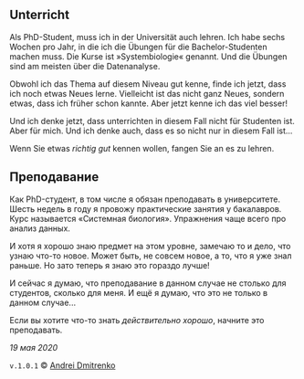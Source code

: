 ## Unterricht

Als PhD-Student, muss ich in der Universität auch lehren. Ich habe sechs Wochen pro Jahr, in die ich die Übungen für die Bachelor-Studenten machen muss. Die Kurse ist &raquo;Systembiologie&laquo; genannt. Und die Übungen sind am meisten über die Datenanalyse.

Obwohl ich das Thema auf diesem Niveau gut kenne, finde ich jetzt, dass ich noch etwas Neues lerne. Vielleicht ist das nicht ganz Neues, sondern etwas, dass ich früher schon kannte. Aber jetzt kenne ich das viel besser!

Und ich denke jetzt, dass unterrichten in diesem Fall nicht für Studenten ist. Aber für mich.
Und ich denke auch, dass es so nicht nur in diesem Fall ist...

Wenn Sie etwas _richtig gut_ kennen wollen, fangen Sie an es zu lehren.

## Преподавание

Как PhD-студент, в том числе я обязан преподавать в университете. Шесть недель в году я провожу практические занятия у бакалавров. Курс называется &laquo;Системная биология&raquo;. Упражнения чаще всего про анализ данных.

И хотя я хорошо знаю предмет на этом уровне, замечаю то и дело, что узнаю что-то новое. Может быть, не совсем новое, а то, что я уже знал раньше. Но зато теперь я знаю это гораздо лучше!

И сейчас я думаю, что преподавание в данном случае не столько для студентов, сколько для меня.
И ещё я думаю, что это не только в данном случае...

Если вы хотите что-то знать _действительно хорошо_, начните это преподавать.

_19 мая 2020_

`v.1.0.1` &copy; [Andrei Dmitrenko](https://admitrenko.github.io/blog)
